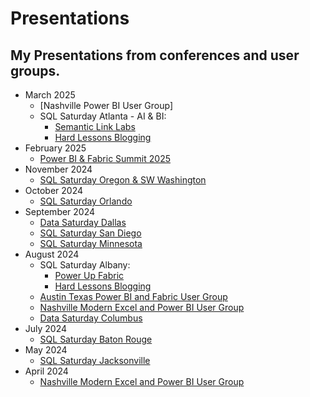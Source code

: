# Presentations

## My Presentations from conferences and user groups.

* March 2025
  * [Nashville Power BI User Group]
  * SQL Saturday Atlanta - AI & BI:
     * [Semantic Link Labs](https://github.com/thedaxshepherd/Presentations/blob/main/Events/SQL_Saturday/2025/March/Atlanta-AI&BI/1.SemanticLinkLabs)
     * [Hard Lessons Blogging](https://github.com/thedaxshepherd/Presentations/blob/main/Events/SQL_Saturday/2025/March/Atlanta-AI&BI/2.Blogging)
* February 2025
  * [Power BI & Fabric Summit 2025](https://github.com/thedaxshepherd/Presentations/tree/main/Events/misc/PowerBIFabricSummit25)
* November 2024
  * [SQL Saturday Oregon & SW Washington](https://github.com/thedaxshepherd/Presentations/tree/main/Events/SQL_Saturday/2024/November/Oregon_SW-WA/)   
* October 2024
  * [SQL Saturday Orlando](https://github.com/thedaxshepherd/Presentations/tree/main/Events/SQL_Saturday/2024/October/Orlando/)
* September 2024
  * [Data Saturday Dallas](https://github.com/thedaxshepherd/Presentations/blob/main/Events/Data_Saturday/2024/September/Dallas/) 
  * [SQL Saturday San Diego](https://github.com/thedaxshepherd/Presentations/blob/main/Events/SQL_Saturday/2024/September/SanDiego/)
  * [SQL Saturday Minnesota](https://github.com/thedaxshepherd/Presentations/blob/main/Events/SQL_Saturday/2024/September/Minnesota/)
* August 2024
  * SQL Saturday Albany:
     * [Power Up Fabric](https://github.com/thedaxshepherd/Presentations/blob/main/Events/SQL_Saturday/2024/August/Albany/1.PowerUpFabric/)
     * [Hard Lessons Blogging](https://github.com/thedaxshepherd/Presentations/blob/main/Events/SQL_Saturday/2024/August/Albany/2.LessonsAboutBlogging/)
  * [Austin Texas Power BI and Fabric User Group](https://github.com/thedaxshepherd/Presentations/blob/main/Events/UserGroups/2024/August/AustinPowerBI_Fabric/)
  * [Nashville Modern Excel and Power BI User Group](https://github.com/thedaxshepherd/Presentations/blob/main/Events/UserGroups/2024/August/NashvilleExcel_PowerBI/)
  * [Data Saturday Columbus](https://github.com/thedaxshepherd/Presentations/blob/main/Events/Data_Saturday/2024/August/Columbus/)
* July 2024
  * [SQL Saturday Baton Rouge](https://github.com/thedaxshepherd/Presentations/blob/main/Events/SQL_Saturday/2024/July/BatonRouge/)
* May 2024
  *  [SQL Saturday Jacksonville](https://github.com/thedaxshepherd/Presentations/blob/main/Events/SQL_Saturday/2024/May/Jacksonville/)
* April 2024
  * [Nashville Modern Excel and Power BI User Group](https://github.com/thedaxshepherd/Presentations/blob/main/Events/UserGroups/2024/April/ExcelPowerBI/)



